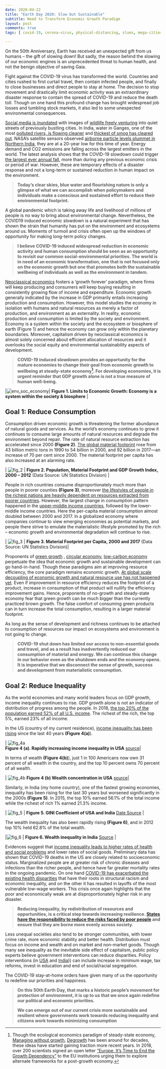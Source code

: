 ```yaml
---
date: 2020-04-22
title: "Earth Day 2020: Slow but Sustainable"
subtitle: Need to Transform Economic Growth Paradigm
layout: post
comments: true
tags: [ covid-19, corona-virus, physical-distancing, slums, mega-cities]

---
```

On the 50th Anniversary, Earth has received an unexpected gift from us humans 
– the gift of slowing down! But sadly, the reason behind the slowing of our economic engines 
is an unprecedented threat to human health, and not the benign objective of saving Gaia.


Fight against the COVID-19 virus has transformed the world. 
Countries and cities rushed to first curtail travel, then contain infected people, 
and finally to close businesses and direct people to stay at home. 
The decision to stop movement and drastically limit economic activity was an extraordinary disaster response 
to contain the spread of COVID-19 and reduce the death toll. 
Though on one hand this profound change has brought widespread job losses and tumbling stock markets, 
it also led to some unexpected environmental consequences. 

[Social media is inundated](https://www.nytimes.com/2020/04/15/magazine/quarantine-animal-videos-coronavirus.html) 
with images of [wildlife freely venturing](https://www.youtube.com/watch?v=ysGGIxxrwuk) 
into quiet streets of previously bustling cities. In India, water in Ganges, one of the most 
[polluted rivers, is flowing cleaner](https://www.bloombergquint.com/coronavirus-outbreak/lockdown-health-of-river-ganga-improves) 
and [thickest of smog has cleared out](https://matadornetwork.com/read/indias-heavily-polluted-city-skies-cleared-amid-coronavirus-lockdown/). 
NASA’s satellite sensors observed 
[airborne particle levels plummet in Northern India](https://earthobservatory.nasa.gov/images/146596/airborne-particle-levels-plummet-in-northern-india), 
they are at a 20-year low for this time of year. Energy demand and CO2 emissions are falling across the 
largest emitters in the world. The latest analysis shows that the COVID-19 slowdown could trigger 
[the largest ever annual fall](https://www.carbonbrief.org/analysis-coronavirus-set-to-cause-largest-ever-annual-fall-in-co2-emissions), 
more than during any previous economic crisis or period of war. However, these are temporary effects of a 
disaster response and not a long-term or sustained reduction in human impact on the environment.

> **Today’s clear skies, blue water and flourishing nature is only a glimpse of what we can accomplish when 
> policymakers and individuals make a conscious and sustained effort to reduce their environmental footprint.**

A global pandemic which is taking away life and livelihood of millions of people is no way to bring about 
environmental change. Nevertheless, the COVID19 induced economic slowdown is a natural experiment that has 
shown the strain that humanity has put on the environment and ecosystems around us. Moments of turmoil and 
crisis often open up the windows of opportunity for making long-term policy changes.
 
> **I believe COVID-19 induced widespread reduction in economic activity and human consumption should be seen 
as an opportunity to revisit our common social-environmental priorities. The world is in need of an economic 
transformation, one that is not focused only on the economic growth but one that promotes both the 
sustainable wellbeing of individuals as well as the environment in tandem.**

[Neoclassical economics](https://en.wikipedia.org/wiki/Neoclassical_economics) fosters a ‘growth forever’ 
paradigm, where firms will keep producing and consumers will keep buying resulting in consistently 
growing flow of income and expenditure. Economic growth generally indicated by the increase in GDP primarily entails increasing production and 
consumption. However, this model studies the economy in isolation with humans and natural resources as 
merely a factor of production, and environment as an externality. In reality, economic production and 
consumption is limited by the society and environment. Economy is a system within the society and the ecosystem or biosphere of earth (Figure 1) and hence the economy 
can grow only within the planetary boundaries. Moreover, capitalism driven by neoclassical economics is 
almost solely concerned about efficient allocation of resources and it overlooks the social equity 
and environmental sustainability aspects of development. 

>**COVID-19 induced slowdown provides an opportunity for the mature economies to change their goal 
>from economic growth to wellbeing at steady-state economy[^1]. For developing economies, it is urgent 
>reminder that GDP growth alone is not a true measure of human well-being.**


|![env_soc_economy](../img/2020_04_22/fig_1_economysubset.png)|
**Figure 1. Limits to Economic Growth: Economy is a system within the society & biosphere** |

## Goal 1: Reduce Consumption
Consumption driven economic growth is threatening the former abundance of natural goods and services. 
As the world’s economy continues to grow it continues to consume large amounts of natural resources and 
degrade the environment beyond repair. The rate of natural resource extraction has accelerated since 2000 
**(Figure 2)**. [The global material footprint](https://unstats.un.org/sdgs/report/2019/goal-12/) rose from 
43 billion metric tons in 1990 to 54 billion in 2000, and 92 billion in 2017—an increase of 70 per cent since 2000. 
The material footprint per capita has also increased at an alarming rate. 


| ![fig_2](../img/2020_04_22/fig_2_population_GPD_Material.png) |
**Figure 2. Population, Material Footprint and GDP Growth Index, 2000 – 2012** (Data Source: UN Statistics Division) |

People in rich countries consume disproportionately much more than people in poorer counties **(Figure 3)**, 
moreover [the lifestyles of people in the richest nations are heavily dependent on resources extracted 
from poorer countries](https://unstats.un.org/sdgs/report/2019/goal-12/). However, the largest change in 
consumption pattern happened in the [upper-middle income countries](https://unstats.un.org/sdgs/report/2019/goal-12/), 
followed by the lower-middle income countries. Here the per-capita material consumption 
almost doubled between 2000 and 2017. In a globalized economy where companies continue to view 
emerging economies as potential markets, and people there strive to emulate the materialistic lifestyle 
promoted by the rich – economic growth and environmental degradation will continue to rise.

| ![fig_3](../img/2020_04_22/fig_3_material_footprint_per_capita.png) | 
**Figure 3. Material Footprint per Capita, 2000 and 2017** (Data Source: UN Statistics Division)|

Proponents of [green growth](https://www.oecd.org/greengrowth/) , 
[circular economy](https://reports.weforum.org/toward-the-circular-economy-accelerating-the-scale-up-across-global-supply-chains/from-linear-to-circular-accelerating-a-proven-concept/), 
[low-carbon economy](https://www.wri.org/blog/2018/09/low-carbon-growth-26-trillion-opportunity-here-are-4-ways-seize-it)  
perpetuate the idea that economic growth and sustainable development can go hand-in-hand. 
Though these paradigms aim at improving resource efficiency, the core paradigm remains economic growth. 
[At global scale decoupling of economic growth and natural resource use has not happened yet](https://unstats.un.org/sdgs/report/2019/goal-12/). 
Even if improvement in resource efficiency reduces the footprint of a product, increase in consumption of 
that product will nullify the efficiency improvement gains. Hence, proponents of no-growth and steady-state 
economy fear that green growth can be much bigger than the currently practiced brown growth. 
The false comfort of consuming green products can in turn increase the total consumption, resulting in a 
larger material footprint. 

As long as the sense of development and richness continues to be attached to consumption of resources our 
impact on ecosystems and environment is not going to change. 

>**COVID-19 shut down has limited our access to 
non-essential goods and travel, and as a result has inadvertently reduced our consumption of material and 
energy. We can continue this change in our behavior even as the shutdown ends and the economy opens. 
It is imperative that we disconnect the sense of growth, success and development from materialistic 
consumption.** 

## Goal 2: Reduce Inequality
As the world economies and many world leaders focus on GDP growth, income inequality continues to rise. 
GDP growth alone is not an indicator of distribution of progress among the people.  In 2018, [the top 20% of the population earned 52% of all U.S. income](https://www.census.gov/library/publications/2019/demo/p60-266.html). 
The richest of the rich, the top 5%, earned 23% of all income. 


In the US (country of my current residence), [income inequality has been rising](https://equitablegrowth.org/eight-graphs-that-tell-the-story-of-u-s-economic-inequality/) 
since the last 40 years **(Figure 4(a)**).

| ![fig_4a](../img/2020_04_22/fig_4a_USA_income_inequality.png)  
**Figure 4 (a). Rapidly increasing income inequality in USA** [source](https://equitablegrowth.org/eight-graphs-that-tell-the-story-of-u-s-economic-inequality/)|

In terms of wealth **(Figure 4(b)**), just 1 in 100 Americans now own 31 percent of all wealth in the country, 
and the top 10 percent owns 70 percent of all wealth.

| ![fig_4b](../img/2020_04_22/fig_4b_USA_wealthgap.png) 
**Figure 4 (b) Wealth concentration in USA** [source](https://equitablegrowth.org/eight-graphs-that-tell-the-story-of-u-s-economic-inequality/)|
 
Similarly, in India (my home country), one of the fastest growing economies, inequality has been rising 
for the last 30 years but worsened significantly in the 2000s **(Figure 5)**. In 2015, the top 10% earned 56.1% 
of the total income while the richest of rich 1% earned 21.3% income. 

| ![fig_5](../img/2020_04_22/fig_5_IndiaUsaGiniCoefficient.png) | 
**Figure 5. GINI Coefficient of USA and India** [Date Source](https://data.worldbank.org/indicator/SI.POV.GINI?locations=US) | 

The wealth inequality has also been rapidly rising **(Figure 6)**, and in 2012 top 10% held 62.8% of the total wealth.

|![fig_6](../img/2020_04_22/fig_6_WealthInequality.jpg) | 
**Figure 6. Wealth inequality in India** [Source](https://wid.world/country/india/) |



Evidences suggest that [income inequality leads to higher rates of health and social problems](https://www.theguardian.com/inequality/2018/sep/18/kate-pickett-richard-wilkinson-mental-wellbeing-inequality-the-spirit-level) 
and lower rates of social goods. Preliminary data has shown that COVID-19 deaths in the US are closely 
related to socioeconomic status. Marginalized people are at greater risk of chronic diseases and infections than 
the richer people, and hence have far greater mortality rates in the ongoing pandemic. 
On one hand [COVID-19 has exacerbated the existing health disparities](https://www.vox.com/2020/4/10/21207520/coronavirus-deaths-economy-layoffs-inequality-covid-pandemic) 
that have their roots in structural racism and economic inequality, and on the other it has resulted in 
layoffs of the most vulnerable low-wage workers. This crisis once again highlights that the poor and 
economically weak are at disproportionately higher risk in any disaster. 

>**Reducing inequality, by redistribution of resources and opportunities, is a critical step towards 
increasing resilience. [States have the responsibility to reduce the risks faced by poor people](https://www-cdn.oxfam.org/s3fs-public/file_attachments/bp172-no-accident-resilience-inequality-of-risk-210513-en_1_0.pdf) 
>and ensure that they are borne more evenly across society.** 

Less unequal societies also tend to be stronger  communities, with lower crime rate, more economic stability and better health. 
Distribution must focus on income and wealth and on market and non-market goods. 
Though many see inequality as the inevitable side effect of capitalism, public policy experts believe 
government interventions can reduce disparities.  Policy interventions (in [USA](https://belonging.berkeley.edu/six-policies-reduce-economic-inequality) 
and [India](https://donate.oxfamindia.org/sites/default/files/WideningGaps_IndiaInequalityReport2018.pdf))) 
can include increase in minimum wage, tax reforms, invest in education and end of social/racial segregation. 

The COVID-19 stay-at-home orders have given many of us the opportunity to redefine our priorities and 
happiness. 
>**On this 50th Earth Day, that marks a historic people’s movement for protection of environment, 
it is up to us that we once again redefine our political and economic priorities.** 
>
>**We can emerge out of our current crisis more sustainable and resilient where governments work towards 
>reducing inequality and citizens work towards minimizing consumption** 



[^1]:Though the ecological economics paradigm of steady-state economy, [Managing without growth](https://www.amazon.com/Managing-Without-Growth-Ecological-Economics/dp/184844205X), [Degrowth](https://degrowth.org/short-history/) has been around for decades, these ideas have started gaining traction more recent years. In 2018, over 200 scientists signed an open letter [“Europe, It’s Time to End the Growth Dependency”](https://degrowth.org/2018/09/06/post-growth-open-letter/) to the EU institutions urging them to explore alternate frameworks for a post-growth economy.